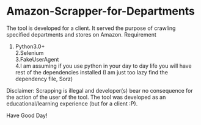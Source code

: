 # Amazon-Scrapper-for-Departments
The tool is developed for a client. It served the purpose of crawling specified departments and stores on Amazon. 
Requirement  
  1. Python3.0+  
  2.Selenium  
  3.FakeUserAgent  
  4.I am assuming if you use python in your day to day life you will have rest of the dependencies installed (I am just too lazy find the dependency file, Sorz)

Disclaimer:
Scrapping is illegal and developer(s) bear no consequence for the action of the user of the tool. The tool was developed as an educational/learning experience (but for a client :P).

Have Good Day!
